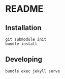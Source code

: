 # README

## Installation
```
git submodule init
bundle install
```

## Developing
```
bundle exec jekyll serve
````
